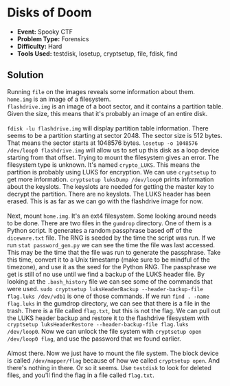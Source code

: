 # Disks of Doom
* **Event:** Spooky CTF
* **Problem Type:** Forensics
* **Difficulty:** Hard
* **Tools Used:** testdisk, losetup, cryptsetup, file, fdisk, find

## Solution
Running `file` on the images reveals some information about them.<br>
`home.img` is an image of a filesystem.<br>
`flashdrive.img` is an image of a boot sector, and it contains a partition table. Given the size, this means that it's probably an image of an entire disk.<br>
<br>
`fdisk -lu flashdrive.img` will display partition table information. There seems to be a partition starting at sector 2048. The sector size is 512 bytes. That means the sector starts at 1048576 bytes. `losetup -o 1048576 /dev/loop0 flashdrive.img` will allow us to set up this disk as a loop device starting from that offset. Trying to mount the filesystem gives an error. The filesystem type is unknown. It's named `crypto_LUKS`. This means the partition is probably using LUKS for encryption. We can use `cryptsetup` to get more information. `cryptsetup luksDump /dev/loop0` prints information about the keyslots. The keyslots are needed for getting the master key to decrypt the partition. There are no keyslots. The LUKS header has been erased. This is as far as we can go with the flashdrive image for now.<br>
<br>
Next, mount `home.img`. It's an ext4 filesystem. Some looking around needs to be done. There are two files in the `gumdrop` directory. One of them is a Python script. It generates a random passphrase based off of the `diceware.txt` file. The RNG is seeded by the time the script was run. If we run `stat password_gen.py` we can see the time the file was last accessed. This may be the time that the file was run to generate the passphrase. Take this time, convert it to a Unix timestamp (make sure to be mindful of the timezone), and use it as the seed for the Python RNG. The passphrase we get is still of no use until we find a backup of the LUKS header file. By looking at the 
`.bash_history` file we can see some of the commands that were used. `sudo cryptsetup luksHeaderBackup --header-backup-file flag.luks /dev/vdb1` is one of those commands. If we run `find . -name flag.luks` in the gumdrop directory, we can see that there is a file in the trash. There is a file called `flag.txt`, but this is not the flag. We can pull out the LUKS header backup and restore it to the flashdrive filesystem with `cryptsetup luksHeaderRestore --header-backup-file flag.luks /dev/loop0`. Now we can unlock the file system with `cryptsetup open /dev/loop0 flag`, and use the password that we found earlier.<br>
<br>
Almost there. Now we just have to mount the file system. The block device is called `/dev/mapper/flag` because of how we called `cryptsetup open`. And there's nothing in there. Or so it seems. Use `testdisk` to look for deleted files, and you'll find the flag in a file called `flag.txt`.
